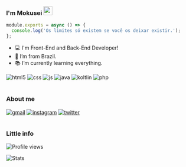 ### I'm Mokusei <img src="https://cdn.discordapp.com/emojis/540216879776661510.gif?v=1" height=24/>

```js
module.exports = async () => {
  console.log('Os limites só existem se você os deixar existir.');
};

```

- :computer: I'm Front-End and Back-End Developer!
- :house_with_garden: I’m from Brazil.
- :books: I’m currently learning everything.

<div style="display: inline_block">
  <img align="center" alt="html5" src="https://img.shields.io/badge/html5-%23E34F26.svg?style=for-the-badge&logo=html5&logoColor=white" />
  <img align="center" alt="css" src="https://img.shields.io/badge/css3-%231572B6.svg?style=for-the-badge&logo=css3&logoColor=white" />
  <img align="center" alt="js" src="https://img.shields.io/badge/javascript-%23323330.svg?style=for-the-badge&logo=javascript&logoColor=%23F7DF1E" />
  <img align="center" alt="java" src="https://img.shields.io/badge/java-%23ED8B00.svg?style=for-the-badge&logo=java&logoColor=white" />
  <img align="center" alt="koltlin" src="https://img.shields.io/badge/kotlin-%230095D5.svg?style=for-the-badge&logo=kotlin&logoColor=white" />
  <img align="center" alt="php" src="https://img.shields.io/badge/php-%23777BB4.svg?style=for-the-badge&logo=php&logoColor=white" />
</div><br/>

### About me
<div style="display: inline_block">
  <a href="mailto:mokuseidev@gmail.com"><img align="center" alt="gmail" src="https://img.shields.io/badge/Gmail-D14836?style=for-the-badge&logo=gmail&logoColor=white" /></a>
  <a href="https://instagram.com/mokuseidev"><img align="center" alt="instagram" src="https://img.shields.io/badge/@mokuseidev-%23E4405F.svg?style=for-the-badge&logo=Instagram&logoColor=white" /></a>
  <a href="https://twitter.com/MokuseiDev"><img align="center" alt="twitter" src="https://img.shields.io/badge/@MokuseiDev-%231DA1F2.svg?style=for-the-badge&logo=Twitter&logoColor=white" /></a>
</div><br/>

### Little info
![Profile views](https://komarev.com/ghpvc/?username=MokuseiDev)

![Stats](https://github-readme-stats.vercel.app/api?username=MokuseiDev&count_private=true&include_all_commits=true&show_icons=true)

